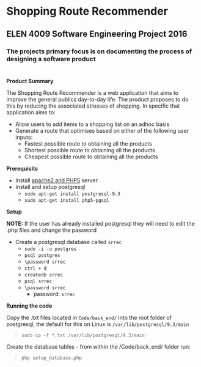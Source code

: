 # Shopping Route Recommender
## ELEN 4009 Software Engineering Project 2016
### The projects primary focus is on documenting the process of designing a software product
#
**Product Summary**

The Shopping Route Recommender is a web application that aims to improve the general publics day-to-day life. The product proposes to do this by reducing the associated stresses of shopping. In specific that application aims to:

- Allow users to add items to a shopping list on an adhoc basis
- Generate a route that optimises based on either of the following user inputs:
	- Fastest possible route to obtaining all the products
	- Shortest possible route to obtaining all the products
	- Cheapest possible route to obtaining all the products

**Prerequisits**

- Install [apache2 and PHP5](http://www.howtogeek.com/howto/ubuntu/installing-php5-and-apache-on-ubuntu/) server
- Install and setup postgresql
	- `sudo apt-get install postgresql-9.3`
	- `sudo apt-get install php5-pgsql`

**Setup**


**NOTE:** If the user has already installed postgresql they will need to edit the .php files and change the password

- Create a postgresql database called `srrec`
	- `sudo -i -u postgres`
	- `psql postgres`
	- `\password srrec`
	- `ctrl + d`
	- `createdb srrec`
	- `psql srrec`
	- `\password srrec`
		- password: `srrec`

**Running the code**

Copy the .txt files located in `Code/back_end/` into the root folder of postgresql, the default for this on Linux is `/var/lib/postgresql/9.3/main`
> `sudo cp -f *.txt /var/lib/postgresql/9.3/main`

Create the database tables - from within the /Code/back_end/ folder run:
> `php setup_database.php`

	
